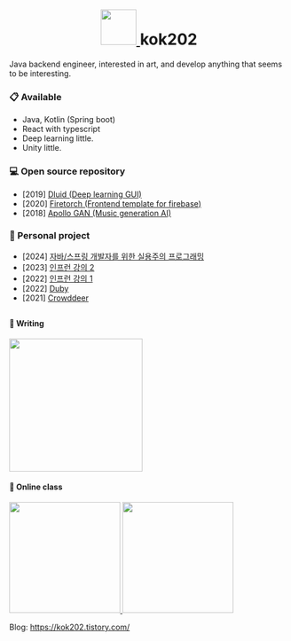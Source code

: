 
<h1 align="center">
  <a href="https://kok202.tistory.com/">
    <img width="64px" src="https://tistory2.daumcdn.net/tistory/3033948/skinSetting/edd6c3d1d1874b3b8b695a7fc0b381cd" />
  </a>
  kok202 
</h1>
Java backend engineer, interested in art, and develop anything that seems to be interesting. 

### 📋 Available 
- Java, Kotlin (Spring boot)
- React with typescript
- Deep learning little.
- Unity little.

### 💻 Open source repository
- [2019] [Dluid (Deep learning GUI)](https://github.com/kok202/Dluid)
- [2020] [Firetorch (Frontend template for firebase)](https://github.com/kok202/firetorch)
- [2018] [Apollo GAN (Music generation AI)](https://github.com/kok202/ApolloGAN)

### 👾 Personal project

- [2024] [자바/스프링 개발자를 위한 실용주의 프로그래밍](https://product.kyobobook.co.kr/detail/S000213447953)
- [2023] [인프런 강의 2](https://inf.run/z1yu)
- [2022] [인프런 강의 1](https://inf.run/BMEv)
- [2022] [Duby](https://duby.dev/)
- [2021] [Crowddeer](https://crowddeer.com/)

<h2 align="center" />

#### 📗 Writing
<a href="https://product.kyobobook.co.kr/detail/S000213447953">
  <img height="240px" src="https://github.com/user-attachments/assets/8074571e-9129-40ef-a833-3301f2e8c80b"/> 
</a>

#### 🏫 Online class
<a href="https://inf.run/z1yu">
  <img height="200px" src="https://github.com/kok202/kok202/assets/39543643/7f9e4ee1-ddfa-4a4b-8f87-56605236fda3" />
</a>
<a href="https://inf.run/BMEv">
  <img height="200px" src="https://user-images.githubusercontent.com/39543643/209642904-5b3ae528-73bf-4cce-9e54-39135f56b814.png" />
</a>

Blog: https://kok202.tistory.com/
